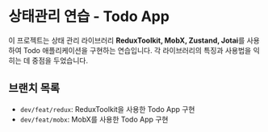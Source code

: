 # 상태관리 연습 - Todo App

이 프로젝트는 상태 관리 라이브러리 **ReduxToolkit, MobX, Zustand, Jotai**를 사용하여 Todo 애플리케이션을 구현하는 연습입니다. 각 라이브러리의 특징과 사용법을 익히는 데 중점을 두었습니다.

## 브랜치 목록

- `dev/feat/redux`: ReduxToolkit을 사용한 Todo App 구현
- `dev/feat/mobx`: MobX를 사용한 Todo App 구현
